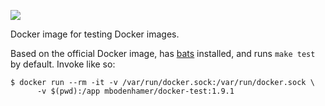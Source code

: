 [![](https://travis-ci.org/mbodenhamer/docker-docker-test.svg?branch=1.9.1)](https://travis-ci.org/mbodenhamer/docker-docker-test)

Docker image for testing Docker images.

Based on the official Docker image, has [bats](https://github.com/sstephenson/bats) installed, and runs `make test` by default. Invoke like so:

    $ docker run --rm -it -v /var/run/docker.sock:/var/run/docker.sock \
	      -v $(pwd):/app mbodenhamer/docker-test:1.9.1

